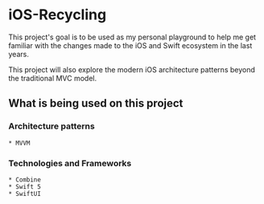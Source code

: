 # iOS-Recycling

This project's goal is to be used as my personal playground to help me get familiar with the changes made to the iOS and Swift ecosystem in the last years.

This project will also explore the modern iOS architecture patterns beyond the traditional MVC model.


## What is being used on this project

### Architecture patterns

    * MVVM


### Technologies and Frameworks

    * Combine
    * Swift 5
    * SwiftUI
